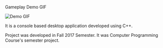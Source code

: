 Gameplay Demo GIF

![Demo GIF](https://github.com/MrTee99/Tic-Tac-Toe-Game/blob/main/Demo%20GIF/Demo_GIF.gif)

It is a console based desktop application developed using C++.

Project was developed in Fall 2017 Semester. It was Computer Programming Course's semester project.  
